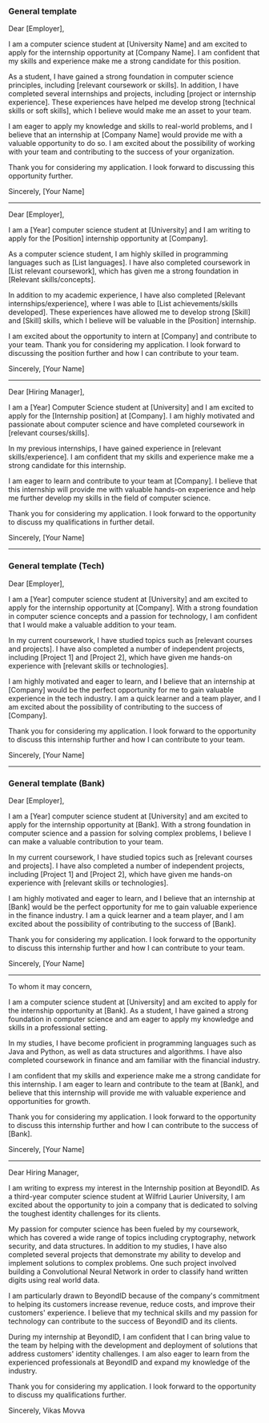### General template

Dear [Employer],

I am a computer science student at [University Name] and am excited to apply for the internship opportunity at [Company Name]. I am confident that my skills and experience make me a strong candidate for this position.

As a student, I have gained a strong foundation in computer science principles, including [relevant coursework or skills]. In addition, I have completed several internships and projects, including [project or internship experience]. These experiences have helped me develop strong [technical skills or soft skills], which I believe would make me an asset to your team.

I am eager to apply my knowledge and skills to real-world problems, and I believe that an internship at [Company Name] would provide me with a valuable opportunity to do so. I am excited about the possibility of working with your team and contributing to the success of your organization.

Thank you for considering my application. I look forward to discussing this opportunity further.

Sincerely, [Your Name]

---
Dear [Employer],

I am a [Year] computer science student at [University] and I am writing to apply for the [Position] internship opportunity at [Company].

As a computer science student, I am highly skilled in programming languages such as [List languages]. I have also completed coursework in [List relevant coursework], which has given me a strong foundation in [Relevant skills/concepts].

In addition to my academic experience, I have also completed [Relevant internships/experience], where I was able to [List achievements/skills developed]. These experiences have allowed me to develop strong [Skill] and [Skill] skills, which I believe will be valuable in the [Position] internship.

I am excited about the opportunity to intern at [Company] and contribute to your team. Thank you for considering my application. I look forward to discussing the position further and how I can contribute to your team.

Sincerely, [Your Name]

---
Dear [Hiring Manager],

I am a [Year] Computer Science student at [University] and I am excited to apply for the [Internship position] at [Company]. I am highly motivated and passionate about computer science and have completed coursework in [relevant courses/skills].

In my previous internships, I have gained experience in [relevant skills/experience]. I am confident that my skills and experience make me a strong candidate for this internship.

I am eager to learn and contribute to your team at [Company]. I believe that this internship will provide me with valuable hands-on experience and help me further develop my skills in the field of computer science.

Thank you for considering my application. I look forward to the opportunity to discuss my qualifications in further detail.

Sincerely, [Your Name]

---
### General template (Tech)
Dear [Employer],

I am a [Year] computer science student at [University] and am excited to apply for the internship opportunity at [Company]. With a strong foundation in computer science concepts and a passion for technology, I am confident that I would make a valuable addition to your team.

In my current coursework, I have studied topics such as [relevant courses and projects]. I have also completed a number of independent projects, including [Project 1] and [Project 2], which have given me hands-on experience with [relevant skills or technologies].

I am highly motivated and eager to learn, and I believe that an internship at [Company] would be the perfect opportunity for me to gain valuable experience in the tech industry. I am a quick learner and a team player, and I am excited about the possibility of contributing to the success of [Company].

Thank you for considering my application. I look forward to the opportunity to discuss this internship further and how I can contribute to your team.

Sincerely, [Your Name]

---
### General template (Bank)

Dear [Employer],

I am a [Year] computer science student at [University] and am excited to apply for the internship opportunity at [Bank]. With a strong foundation in computer science and a passion for solving complex problems, I believe I can make a valuable contribution to your team.

In my current coursework, I have studied topics such as [relevant courses and projects]. I have also completed a number of independent projects, including [Project 1] and [Project 2], which have given me hands-on experience with [relevant skills or technologies].

I am highly motivated and eager to learn, and I believe that an internship at [Bank] would be the perfect opportunity for me to gain valuable experience in the finance industry. I am a quick learner and a team player, and I am excited about the possibility of contributing to the success of [Bank].

Thank you for considering my application. I look forward to the opportunity to discuss this internship further and how I can contribute to your team.

Sincerely, [Your Name]

---
To whom it may concern,

I am a computer science student at [University] and am excited to apply for the internship opportunity at [Bank]. As a student, I have gained a strong foundation in computer science and am eager to apply my knowledge and skills in a professional setting.

In my studies, I have become proficient in programming languages such as Java and Python, as well as data structures and algorithms. I have also completed coursework in finance and am familiar with the financial industry.

I am confident that my skills and experience make me a strong candidate for this internship. I am eager to learn and contribute to the team at [Bank], and believe that this internship will provide me with valuable experience and opportunities for growth.

Thank you for considering my application. I look forward to the opportunity to discuss this internship further and how I can contribute to the success of [Bank].

Sincerely, [Your Name]

---
Dear Hiring Manager,

I am writing to express my interest in the Internship position at BeyondID. As a third-year computer science student at Wilfrid Laurier University, I am excited about the opportunity to join a company that is dedicated to solving the toughest identity challenges for its clients.

My passion for computer science has been fueled by my coursework, which has covered a wide range of topics including cryptography, network security, and data structures. In addition to my studies, I have also completed several projects that demonstrate my ability to develop and implement solutions to complex problems. One such project involved building a Convolutional Neural Network in order to classify hand written digits using real world data.

I am particularly drawn to BeyondID because of the company's commitment to helping its customers increase revenue, reduce costs, and improve their customers' experience. I believe that my technical skills and my passion for technology can contribute to the success of BeyondID and its clients.

During my internship at BeyondID, I am confident that I can bring value to the team by helping with the development and deployment of solutions that address customers' identity challenges. I am also eager to learn from the experienced professionals at BeyondID and expand my knowledge of the industry.

Thank you for considering my application. I look forward to the opportunity to discuss my qualifications further.

Sincerely, Vikas Movva